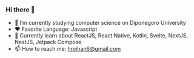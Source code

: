 ### Hi there 👋


- 🔭 I’m currently studying computer science on Diponegoro University
- ❤ Favorite Language: Javascript
- 📖 Currently learn about ReactJS, React Native, Kotlin, Svelte, NextJS, NestJS, Jetpack Compose
- 📫 How to reach me: hroihan6@gmail.com


